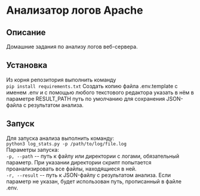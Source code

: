 # Анализатор логов Apache
## Описание
Домашние задания по анализу логов веб-сервера.
## Установка
Из корня репозитория выполнить команду  
`pip install requirements.txt`
Создать копию файла .env.template с именем .env и с помощью любого текстового редактора указать в нём в параметре RESULT_PATH путь по умолчанию для сохранения JSON-файла с результатом анализа.
## Запуск
Для запуска анализа выполнить команду:  
`python3 log_stats.py -p /path/to/log/file.log`  
Параметры запуска:  
`-p, --path` -- путь к файлу или директории с логами, обязательный параметр. При указании директории скрипт попытается проанализировать все файлы, находящиеся в ней.  
`-r, --result` -- путь к JSON-файлу с результатом анализа. Если параметр не указан, будет использован путь, прописанный в файле .env.

